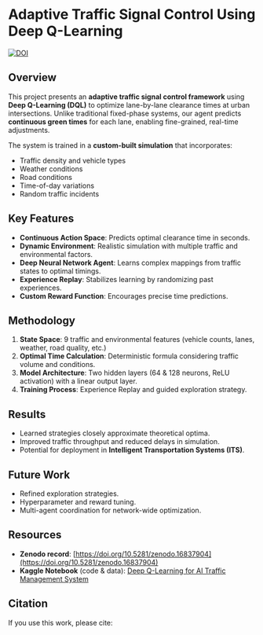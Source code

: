 # Adaptive Traffic Signal Control Using Deep Q-Learning

[![DOI](https://zenodo.org/badge/DOI/10.5281/zenodo.16837904.svg)](https://doi.org/10.5281/zenodo.16837904)

## Overview
This project presents an **adaptive traffic signal control framework** using **Deep Q-Learning (DQL)** to optimize lane-by-lane clearance times at urban intersections. Unlike traditional fixed-phase systems, our agent predicts **continuous green times** for each lane, enabling fine-grained, real-time adjustments.

The system is trained in a **custom-built simulation** that incorporates:
- Traffic density and vehicle types
- Weather conditions
- Road conditions
- Time-of-day variations
- Random traffic incidents

## Key Features
- **Continuous Action Space**: Predicts optimal clearance time in seconds.
- **Dynamic Environment**: Realistic simulation with multiple traffic and environmental factors.
- **Deep Neural Network Agent**: Learns complex mappings from traffic states to optimal timings.
- **Experience Replay**: Stabilizes learning by randomizing past experiences.
- **Custom Reward Function**: Encourages precise time predictions.

## Methodology
1. **State Space**: 9 traffic and environmental features (vehicle counts, lanes, weather, road quality, etc.)
2. **Optimal Time Calculation**: Deterministic formula considering traffic volume and conditions.
3. **Model Architecture**: Two hidden layers (64 & 128 neurons, ReLU activation) with a linear output layer.
4. **Training Process**: Experience Replay and guided exploration strategy.

## Results
- Learned strategies closely approximate theoretical optima.
- Improved traffic throughput and reduced delays in simulation.
- Potential for deployment in **Intelligent Transportation Systems (ITS)**.

## Future Work
- Refined exploration strategies.
- Hyperparameter and reward tuning.
- Multi-agent coordination for network-wide optimization.

## Resources
- **Zenodo record**: [https://doi.org/10.5281/zenodo.16837904](https://doi.org/10.5281/zenodo.16837904)
- **Kaggle Notebook** (code & data): [Deep Q-Learning for AI Traffic Management System](https://www.kaggle.com/code/danishyousuf19/deep-q-learning-for-ai-traffic-management-system/notebook)

## Citation
If you use this work, please cite:
